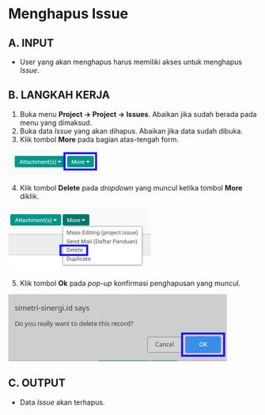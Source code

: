 # Menghapus Issue

## A. INPUT

* User yang akan menghapus harus memiliki akses untuk menghapus *Issue*.

## B. LANGKAH KERJA

1. Buka menu **Project -> Project -> Issues**. Abaikan jika sudah berada pada menu yang dimaksud.
2. Buka data *Issue* yang akan dihapus. Abaikan jika data sudah dibuka.
3. Klik tombol **More** pada bagian atas-tengah form.

![](../../img/issue/tombol-more.png)

4. Klik tombol **Delete** pada *dropdown* yang muncul ketika tombol **More** diklik.

![](../../img/issue/tombol-more-delete.png)

5. Klik tombol **Ok** pada *pop-up* konfirmasi penghapusan yang muncul.

![](../../img/issue/pop-up-konfirmasi-delete.png)

## C. OUTPUT

* Data *Issue* akan terhapus.

